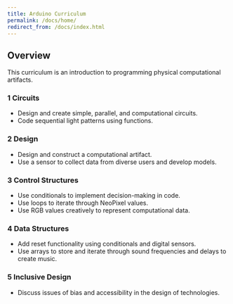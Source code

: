 ```yaml
---
title: Arduino Curriculum
permalink: /docs/home/
redirect_from: /docs/index.html
---
```


## Overview

This curriculum is an introduction to programming physical computational artifacts. 

### 1 Circuits
- Design and create simple, parallel, and computational circuits.
- Code sequential light patterns using functions.

### 2 Design
- Design and construct a computational artifact.
- Use a sensor to collect data from diverse users and develop models.

### 3 Control Structures
- Use conditionals to implement decision-making in code.
- Use loops to iterate through NeoPixel values.
- Use RGB values creatively to represent computational data.

### 4 Data Structures
- Add reset functionality using conditionals and digital sensors.
- Use arrays to store and iterate through sound frequencies and delays to create music.

### 5 Inclusive Design
- Discuss issues of bias and accessibility in the design of technologies.
